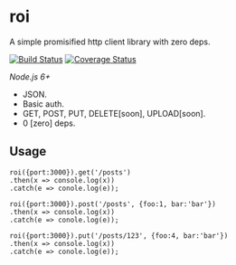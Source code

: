 # roi

A simple promisified http client library with zero deps.

[![Build Status](https://travis-ci.org/panther-js/roi.svg?branch=master)](https://travis-ci.org/panther-js/roi)
[![Coverage Status](https://coveralls.io/repos/github/panther-js/roi/badge.svg?branch=master)](https://coveralls.io/github/panther-js/roi?branch=master)

_Node.js 6+_

* JSON.
* Basic auth.
* GET, POST, PUT, DELETE[soon], UPLOAD[soon].
* 0 [zero] deps.

## Usage
    roi({port:3000}).get('/posts')
    .then(x => console.log(x))
    .catch(e => conole.log(e));

    roi({port:3000}).post('/posts', {foo:1, bar:'bar'})
    .then(x => console.log(x))
    .catch(e => conole.log(e));

    roi({port:3000}).put('/posts/123', {foo:4, bar:'bar'})
    .then(x => console.log(x))
    .catch(e => conole.log(e));